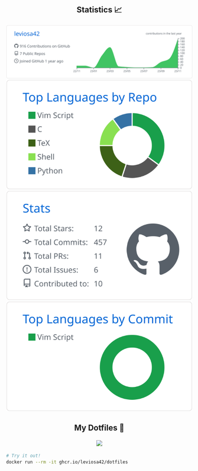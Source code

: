 <h2><p align="center">Statistics 📈</p></h2>

<p align="center">
  <img src="https://raw.githubusercontent.com/leviosa42/leviosa42/main/profile-summary-card-output/github/0-profile-details.svg">
  <img src="https://raw.githubusercontent.com/leviosa42/leviosa42/main/profile-summary-card-output/github/1-repos-per-language.svg">
  <img src="https://raw.githubusercontent.com/leviosa42/leviosa42/main/profile-summary-card-output/github/3-stats.svg">
  <!-- <img src="https://raw.githubusercontent.com/leviosa42/leviosa42/main/profile-summary-card-output/github/4-productive-time.svg"> -->
  <img src="https://raw.githubusercontent.com/leviosa42/leviosa42/main/profile-summary-card-output/github/2-most-commit-language.svg">
</p>


<h2><p align="center">My Dotfiles 📁</p></h2>

<p align="center">
  <a href="https://github.com/leviosa42/dotfiles">
    <img src="https://github-link-card.s3.ap-northeast-1.amazonaws.com/leviosa42/dotfiles.png" width="460px">
  </a>
</p>

```sh
# Try it out!
docker run --rm -it ghcr.io/leviosa42/dotfiles
```
